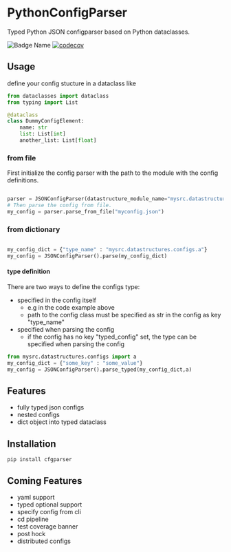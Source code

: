 # PythonConfigParser

Typed Python JSON configparser based on Python dataclasses.

![Badge Name](https://github.com/CaRniFeXeR/PythonConfigParser/actions/workflows/unittests.yml/badge.svg?branch=main&event=push)
[![codecov](https://codecov.io/gh/CaRniFeXeR/PythonConfigParser/main/graph/badge.svg)](https://codecov.io/gh/CaRniFeXeR/PythonConfigParser)


## Usage

define your config stucture in a dataclass like

```python
from dataclasses import dataclass
from typing import List

@dataclass
class DummyConfigElement:
    name: str
    list: List[int]
    another_list: List[float]

```

### from file 

First initialize the config parser with the path to the module with the config definitions.

```python

parser = JSONConfigParser(datastructure_module_name="mysrc.datastructures.configs")
# Then parse the config from file.
my_config = parser.parse_from_file("myconfig.json")

```

### from dictionary

```python

my_config_dict = {"type_name" : "mysrc.datastructures.configs.a"}
my_config = JSONConfigParser().parse(my_config_dict)

```


#### type definition
There are two ways to define the configs type:
- specified in the config itself
    - e.g in the code example above
    - path to the config class must be specified as str in the config as key "type_name"
- specified when parsing the config
    - if the config has no key "typed_config" set, the type can be specified when parsing the config
    
```python
from mysrc.datastructures.configs import a
my_config_dict = {"some_key" : "some_value"}
my_config = JSONConfigParser().parse_typed(my_config_dict,a)

```



## Features

- fully typed json configs
- nested configs
- dict object into typed dataclass

## Installation

```
pip install cfgparser
```

## Coming Features

- yaml support
- typed optional support
- specify config from cli
- cd pipeline 
- test coverage banner
- post hock
- distributed configs
